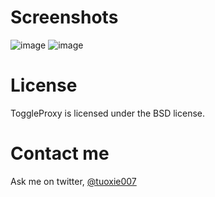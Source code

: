 # Screenshots

![image](https://raw.github.com/tuoxie007/ToggleProxy/master/screenshot-1.png)
![image](https://raw.github.com/tuoxie007/ToggleProxy/master/screenshot-2.png)

# License

ToggleProxy is licensed under the BSD license.

# Contact me

Ask me on twitter, [@tuoxie007](https://twitter.com/tuoxie007)